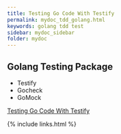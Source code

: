 ```yaml
---
title: Testing Go Code With Testify
permalink: mydoc_tdd_golang.html
keywords: golang tdd test
sidebar: mydoc_sidebar
folder: mydoc
---
```


## Golang Testing Package

- Testify
- Gocheck 
- GoMock

[Testing Go Code With Testify](https://codewithyury.com/testing-go-code-with-testify/)

{% include links.html %}
